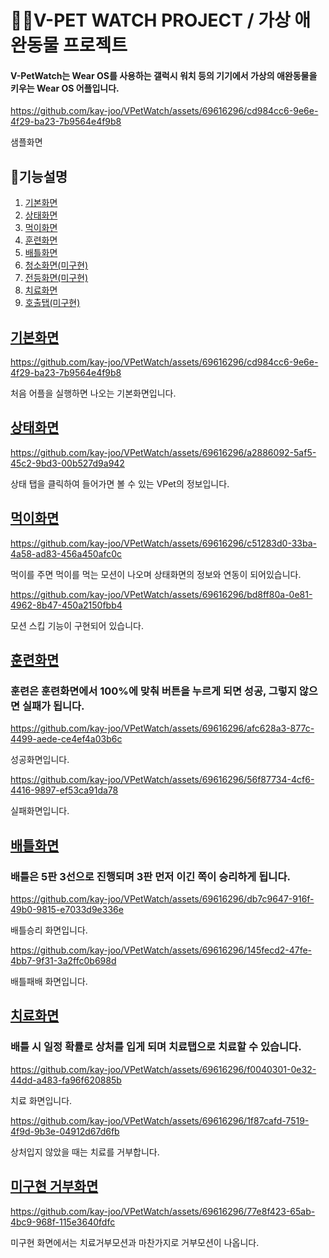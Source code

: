 # 🐕‍🦺V-PET WATCH PROJECT / 가상 애완동물 프로젝트
#### V-PetWatch는 Wear OS를 사용하는 갤럭시 워치 등의 기기에서 가상의 애완동물을 키우는 Wear OS 어플입니다.

https://github.com/kay-joo/VPetWatch/assets/69616296/cd984cc6-9e6e-4f29-ba23-7b9564e4f9b8

샘플화면

## 📖기능설명
1. [기본화면](#기본화면)   
2. [상태화면](#상태화면)   
3. [먹이화면](#먹이화면)   
4. [훈련화면](#훈련화면)   
5. [배틀화면](#배틀화면)   
6. [청소화면(미구현)](#미구현-거부화면)   
7. [전등화면(미구현)](#미구현-거부화면)   
8. [치료화면](#cure)   
9. [호출탭(미구현)](#미구현-거부화면)   

## [기본화면](#기능설명)

https://github.com/kay-joo/VPetWatch/assets/69616296/cd984cc6-9e6e-4f29-ba23-7b9564e4f9b8

처음 어플을 실행하면 나오는 기본화면입니다.

## [상태화면](#기능설명)

https://github.com/kay-joo/VPetWatch/assets/69616296/a2886092-5af5-45c2-9bd3-00b527d9a942

상태 탭을 클릭하여 들어가면 볼 수 있는 VPet의 정보입니다.

## [먹이화면](#기능설명)

https://github.com/kay-joo/VPetWatch/assets/69616296/c51283d0-33ba-4a58-ad83-456a450afc0c

먹이를 주면 먹이를 먹는 모션이 나오며 상태화면의 정보와 연동이 되어있습니다.

https://github.com/kay-joo/VPetWatch/assets/69616296/bd8ff80a-0e81-4962-8b47-450a2150fbb4

모션 스킵 기능이 구현되어 있습니다.

## [훈련화면](#기능설명)
### 훈련은 훈련화면에서 100%에 맞춰 버튼을 누르게 되면 성공, 그렇지 않으면 실패가 됩니다.

https://github.com/kay-joo/VPetWatch/assets/69616296/afc628a3-877c-4499-aede-ce4ef4a03b6c

성공화면입니다.

https://github.com/kay-joo/VPetWatch/assets/69616296/56f87734-4cf6-4416-9897-ef53ca91da78

실패화면입니다.

## [배틀화면](#기능설명)
### 배틀은 5판 3선으로 진행되며 3판 먼저 이긴 쪽이 승리하게 됩니다.

https://github.com/kay-joo/VPetWatch/assets/69616296/db7c9647-916f-49b0-9815-e7033d9e336e

배틀승리 화면입니다.

https://github.com/kay-joo/VPetWatch/assets/69616296/145fecd2-47fe-4bb7-9f31-3a2ffc0b698d

배틀패배 화면입니다.

## [치료화면](#기능설명)
### 배틀 시 일정 확률로 상처를 입게 되며 치료탭으로 치료할 수 있습니다.

https://github.com/kay-joo/VPetWatch/assets/69616296/f0040301-0e32-44dd-a483-fa96f620885b

치료 화면입니다.

https://github.com/kay-joo/VPetWatch/assets/69616296/1f87cafd-7519-4f9d-9b3e-04912d67d6fb

상처입지 않았을 때는 치료를 거부합니다.

## [미구현 거부화면](#기능설명)

https://github.com/kay-joo/VPetWatch/assets/69616296/77e8f423-65ab-4bc9-968f-115e3640fdfc

미구현 화면에서는 치료거부모션과 마찬가지로 거부모션이 나옵니다.
